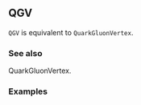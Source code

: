 ##  QGV 

`QGV` is equivalent to `QuarkGluonVertex`.

###  See also 

QuarkGluonVertex.

###  Examples 